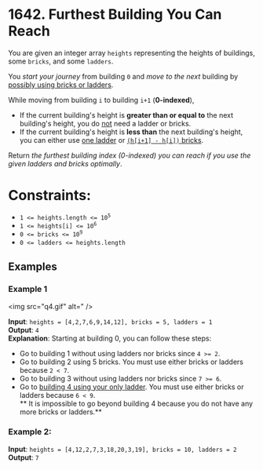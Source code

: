 # 1642. Furthest Building You Can Reach

You are given an integer array `heights` representing the heights of buildings, some `bricks`, and some `ladders`.

You *start your journey* from building `0` and *move to the next* building by <u>possibly using bricks or ladders</u>.

While moving from building `i` to building `i+1` (**0-indexed**),
*    If the current building's height is **greater than or equal to** the next building's height, 
     you do <u>not</u> need a ladder or bricks.
*    If the current building's height is **less than** the next building's height, 
     you can either use <u>one ladder</u> or <u>`(h[i+1] - h[i])` bricks</u>.

Return *the furthest building index (0-indexed) you can reach if you use the given ladders and bricks optimally*.

Constraints:
============
*    <code>1 <= heights.length <= 10<sup>5</sup></code>
*    <code>1 <= heights[i] <= 10<sup>6</sup></code>
*    <code>0 <= bricks <= 10<sup>9</sup></code>
*    <code>0 <= ladders <= heights.length</code>

## Examples

### Example 1


<img src="q4.gif" alt=" />

**Input**: `heights = [4,2,7,6,9,14,12], bricks = 5, ladders = 1` <br/>
**Output**: `4` <br/>
**Explanation**: Starting at building 0, you can follow these steps:
- Go to building 1 without using ladders nor bricks since `4 >= 2`. <br />
- Go to building 2 using 5 bricks. You must use either bricks or ladders because `2 < 7`. <br />
- Go to building 3 without using ladders nor bricks since `7 >= 6`. <br />
- Go to <u>building 4 using your only ladder</u>. You must use either bricks or ladders because `6 < 9`. <br />
**  It is impossible to go beyond building 4 because you do not have any more bricks or ladders.**

### Example 2:

**Input**: `heights = [4,12,2,7,3,18,20,3,19], bricks = 10, ladders = 2` <br/>
**Output**: `7` <br/>

